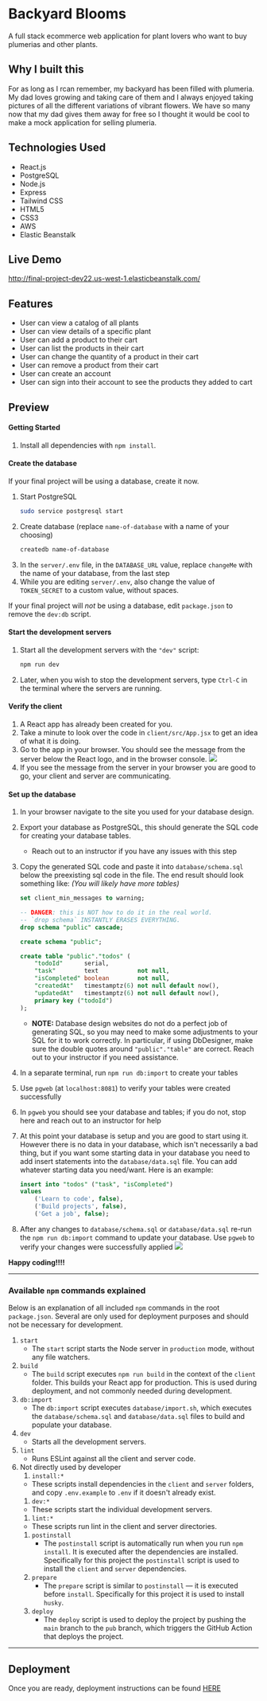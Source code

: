 # Backyard Blooms

A full stack ecommerce web application for plant lovers who want to buy plumerias and other plants.

## Why I built this

For as long as I rcan remember, my backyard has been filled with plumeria. My dad loves growing and taking care of them and I always enjoyed taking pictures of all the different variations of vibrant flowers. We have so many now that my dad gives them away for free so I thought it would be cool to make a mock application for selling plumeria.

## Technologies Used

- React.js
- PostgreSQL
- Node.js
- Express
- Tailwind CSS
- HTML5
- CSS3
- AWS
- Elastic Beanstalk

## Live Demo

http://final-project-dev22.us-west-1.elasticbeanstalk.com/

## Features

- User can view a catalog of all plants
- User can view details of a specific plant
- User can add a product to their cart
- User can list the products in their cart
- User can change the quantity of a product in their cart
- User can remove a product from their cart
- User can create an account
- User can sign into their account to see the products they added to cart

## Preview

#### Getting Started

1. Install all dependencies with `npm install`.

#### Create the database

If your final project will be using a database, create it now.

1. Start PostgreSQL
   ```sh
   sudo service postgresql start
   ```
1. Create database (replace `name-of-database` with a name of your choosing)
   ```sh
   createdb name-of-database
   ```
1. In the `server/.env` file, in the `DATABASE_URL` value, replace `changeMe` with the name of your database, from the last step
1. While you are editing `server/.env`, also change the value of `TOKEN_SECRET` to a custom value, without spaces.

If your final project will _not_ be using a database, edit `package.json` to remove the `dev:db` script.

#### Start the development servers

1. Start all the development servers with the `"dev"` script:
   ```sh
   npm run dev
   ```
1. Later, when you wish to stop the development servers, type `Ctrl-C` in the terminal where the servers are running.

#### Verify the client

1. A React app has already been created for you.
1. Take a minute to look over the code in `client/src/App.jsx` to get an idea of what it is doing.
1. Go to the app in your browser. You should see the message from the server below the React logo, and in the browser console.
   ![](md.assets/client-server.png)
1. If you see the message from the server in your browser you are good to go, your client and server are communicating.

#### Set up the database

1. In your browser navigate to the site you used for your database design.
1. Export your database as PostgreSQL, this should generate the SQL code for creating your database tables.
   - Reach out to an instructor if you have any issues with this step
1. Copy the generated SQL code and paste it into `database/schema.sql` below the preexisting sql code in the file. The end result should look something like: _(You will likely have more tables)_

   ```SQL
   set client_min_messages to warning;

   -- DANGER: this is NOT how to do it in the real world.
   -- `drop schema` INSTANTLY ERASES EVERYTHING.
   drop schema "public" cascade;

   create schema "public";

   create table "public"."todos" (
       "todoId"      serial,
       "task"        text           not null,
       "isCompleted" boolean        not null,
       "createdAt"   timestamptz(6) not null default now(),
       "updatedAt"   timestamptz(6) not null default now(),
       primary key ("todoId")
   );
   ```

   - **NOTE:** Database design websites do not do a perfect job of generating SQL, so you may need to make some adjustments to your SQL for it to work correctly. In particular, if using DbDesigner, make sure the double quotes around `"public"."table"` are correct. Reach out to your instructor if you need assistance.

1. In a separate terminal, run `npm run db:import` to create your tables
1. Use `pgweb` (at `localhost:8081`) to verify your tables were created successfully
1. In `pgweb` you should see your database and tables; if you do not, stop here and reach out to an instructor for help
1. At this point your database is setup and you are good to start using it. However there is no data in your database, which isn't necessarily a bad thing, but if you want some starting data in your database you need to add insert statements into the `database/data.sql` file. You can add whatever starting data you need/want. Here is an example:
   ```SQL
   insert into "todos" ("task", "isCompleted")
   values
       ('Learn to code', false),
       ('Build projects', false),
       ('Get a job', false);
   ```
1. After any changes to `database/schema.sql` or `database/data.sql` re-run the `npm run db:import` command to update your database. Use `pgweb` to verify your changes were successfully applied
   ![](md.assets/pgweb-with-data.png)

**Happy coding!!!!**

---

### Available `npm` commands explained

Below is an explanation of all included `npm` commands in the root `package.json`. Several are only used for deployment purposes and should not be necessary for development.

1. `start`
   - The `start` script starts the Node server in `production` mode, without any file watchers.
1. `build`
   - The `build` script executes `npm run build` in the context of the `client` folder. This builds your React app for production. This is used during deployment, and not commonly needed during development.
1. `db:import`
   - The `db:import` script executes `database/import.sh`, which executes the `database/schema.sql` and `database/data.sql` files to build and populate your database.
1. `dev`
   - Starts all the development servers.
1. `lint`
   - Runs ESLint against all the client and server code.
1. Not directly used by developer
   1. `install:*`
   - These scripts install dependencies in the `client` and `server` folders, and copy `.env.example` to `.env` if it doesn't already exist.
   1. `dev:*`
   - These scripts start the individual development servers.
   1. `lint:*`
   - These scripts run lint in the client and server directories.
   1. `postinstall`
      - The `postinstall` script is automatically run when you run `npm install`. It is executed after the dependencies are installed. Specifically for this project the `postinstall` script is used to install the `client` and `server` dependencies.
   1. `prepare`
      - The `prepare` script is similar to `postinstall` — it is executed before `install`. Specifically for this project it is used to install `husky`.
   1. `deploy`
      - The `deploy` script is used to deploy the project by pushing the `main` branch to the `pub` branch, which triggers the GitHub Action that deploys the project.

---

## Deployment

Once you are ready, deployment instructions can be found [HERE](https://github.com/Learning-Fuze/lfz-portfolios/tree/master/deploy-to-elastic-beanstalk)
